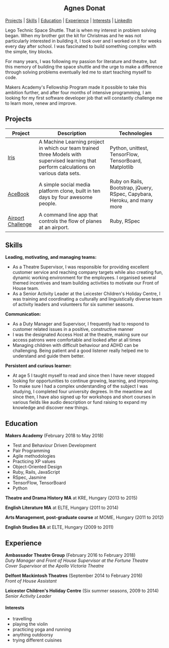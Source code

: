 <h2 align="center"> Agnes Donat </h2>

 [Projects](#projects) | [Skills](#skills) | [Education](#education) | [Experience](#experience) | [Interests](#interests) | [LinkedIn](https://www.linkedin.com/in/agnes-donat-1b669470)

Lego Technic Space Shuttle. That is when my interest in problem solving began. When my brother got the kit for Christmas and he was not particularly interested in building it, I took over and I worked on it for weeks every day after school. I was fascinated to build something complex with the simple, tiny blocks.

For many years, I was following my passion for literature and theatre, but this memory of building the space shuttle and the urge to make a difference through solving problems eventually led me to start teaching myself to code.

Makers Academy's Fellowship Program made it possible to take this ambition further, and after four months of intensive programming, I am looking for my first software developer job that will constantly challenge me to learn more, renew and improve.

## Projects

|  Project  |  Description | Technologies |
|-----------|--------------|--------------|
|[Iris](https://github.com/agnesdonat/FinalProjectML)| A Machine Learning project in which our team trained three Models with supervised learning that perform calculations on various data sets.|Python, unittest, TensorFlow, TensorBoard, Matplotlib|
|[AceBook](https://github.com/Byte4/acebook-byte4)|A simple social media platform clone, built in ten days by four awesome people.|Ruby on Rails, Bootstrap, jQuery, RSpec, Capybara, Heroku, and many more|
|[Airport Challenge](https://github.com/agnesdonat/airport_challenge)|A command line app that controls the flow of planes at an airport.|Ruby, RSpec|


## Skills

**Leading, motivating, and managing teams:**

* As a Theatre Supervisor, I was responsible for providing excellent customer service and reaching company targets while also creating fun, dynamic working environment for the employees. I organised several themed incentives and team building activities to motivate our Front of House team.
* As a Senior Activity Leader at the Leicester Children's Holiday Centre, I was training and coordinating a culturally and linguistically diverse team of activity leaders and volunteers for six summer seasons.

**Communication:**

* As a Duty Manager and Supervisor, I frequently had to respond to customer related issues in a positive, constructive manner
* I was the designated Access Host at the theatre, making sure our access patrons were comfortable and looked after at all times
* Managing children with difficult behaviour and ADHD can be challenging. Being patient and a good listener really helped me to understand and guide them better.

**Persistent and curious learner:**
* At age 5 I taught myself to read and since then I have never stopped looking for opportunities to continue growing, learning, and improving.
* To make sure I had a complex understanding of the subject I was studying, I completed four university degrees. In the meantime and since then, I have also signed up for workshops and short courses in various fields like audio description or fund raising to expand my knowledge and discover new things.

## Education

**Makers Academy** (February 2018 to May 2018)
- Test and Behaviour Driven Development
- Pair Programming
- Agile methodologies
- Practicing XP values
- Object-Oriented Design
- Ruby, Rails, JavaScript
- RSpec, Jasmine
- TensorFlow, TensorBoard
- Python

**Theatre and Drama History MA** at KRE, Hungary (2013 to 2015)

**English Literature MA** at ELTE, Hungary (2011 to 2014)

**Arts Management, post-graduate course** at MOME, Hungary (2011 to 2012)

**English Studies BA** at ELTE, Hungary (2009 to 2011)

## Experience

**Ambassador Theatre Group** (February 2016 to February 2018)    
*Duty Manager and Front of House Supervisor at the Fortune Theatre*  
*Cover Supervisor at the Apollo Victoria Theatre*

**Delfont Mackintosh Theatres** (September 2014 to February 2016)   
*Front of House Assistant*  

**Leicester Children's Holiday Centre** (Six summer seasons, 2009 to 2014)<br>
*Senior Activity Leader*

#### Interests
* travelling
* playing the violin
* practicing yoga and running
* anything outdoorsy
* trying different cuisines
